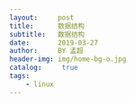 ```yaml
---
layout:     post
title:      数据结构
subtitle:   数据结构
date:       2019-03-27
author:     BY 孟超
header-img: img/home-bg-o.jpg
catalog: 	 true
tags:
    - linux
---
```

